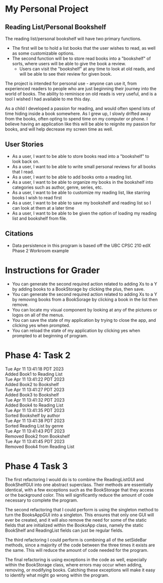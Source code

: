 # My Personal Project

## Reading List/Personal Bookshelf 

The reading list/personal bookshelf will have two primary functions. 
- The first will be to hold a list books that the user wishes to read, as well as some customizable options. 
- The second function will be to store read books into a "bookshelf" of sorts, where users will be able to give the book a review. 
    - Users can visit the "bookshelf" at any time to look at old reads, and will be able to see their review for given book.

The project is intended for personal use - anyone can use it, from experienced readers to people who are just beginning their journey into the world of books. The ability to reminisce on old reads is very useful, and is a tool I wished I had available to me this day.

As a child I developed a passion for reading, and would often spend lots of time hiding inside a book somewhere. As I grew up, I slowly drifted away from the books, often opting to spend time on my computer or phone. I believe having an application like this will be able to reignite my passion for books, and will help decrease my screen time as well.

## User Stories

- As a user, I want to be able to store books read into a "bookshelf" to look back on.
- As a user, I want to be able to write small personal reviews for all books that I read.
- As a user, I want to be able to add books onto a reading list.
- As a user, I want to be able to organize my books in the bookshelf into categories such as author, genre, series, etc.
- As a user, I want to be able to customize my reading list, like starring books I wish to read first
- As a user, I want to be able to save my bookshelf and reading list so I can look at them at a later time
- As a user, I want to be able to be given the option of loading my reading list and bookshelf from file.

## Citations

* Data persistence in this program is based off the UBC CPSC 210 edX Phase 2 Workroom example

# Instructions for Grader

- You can generate the second required action related to adding Xs to a Y by adding books to a BookStorage by clicking the plus, then save.
- You can generate the second required action related to adding Xs to a Y by removing books from a BookSorage by clicking a book in the list then remove.
- You can locate my visual component by looking at any of the pictures or logos on all of the menus.
- You can save the state of my application by trying to close the app, and clicking yes when prompted.
- You can reload the state of my application by clicking yes when prompted to at beginning of program.

# Phase 4: Task 2
Tue Apr 11 13:41:18 PDT 2023  
Added Book1 to Reading List  
Tue Apr 11 13:41:22 PDT 2023  
Added Book2 to Bookshelf  
Tue Apr 11 13:41:27 PDT 2023  
Added Book3 to Bookshelf  
Tue Apr 11 13:41:32 PDT 2023  
Added Book4 to Reading List  
Tue Apr 11 13:41:35 PDT 2023  
Sorted Bookshelf by author  
Tue Apr 11 13:41:38 PDT 2023  
Sorted Reading List by genre  
Tue Apr 11 13:41:43 PDT 2023  
Removed Book2 from Bookshelf  
Tue Apr 11 13:41:45 PDT 2023  
Removed Book4 from Reading List  


# Phase 4 Task 3

The first refactoring I would do is to combine the ReadingListGUI and BookShelfGUI into one abstract superclass. Their methods are essentially identical, with a few exceptions such as the BookStorage that they access or the background color. This will significantly reduce the amount of code necessary
to complete the program.   

The second refactoring that I could perform is using the singleton method to turn the BooksAppGUI into a singleton. This ensures that only one GUI will ever be created, and it will also remove the need for some of the static
fields that are initialized within the BooksApp class, namely the static BookShelf and ReadingList fields can just be regular fields.  

The third refactoring I could perform is combining all of the setSideBar methods, since a majority of the code between the three times it exists are the same. This will reduce the amount of code needed for the program.

The final refactoring is using exceptions in the code as well, especially within the BookStorage class, where errors may occur when adding, removing, or modifying books. Catching these exceptions will make it easy to identify what might go wrong within the program.

